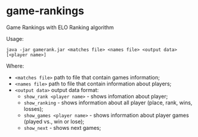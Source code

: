 # game-rankings
Game Rankings with ELO Ranking algorithm

Usage:
```
java -jar gamerank.jar <matches file> <names file> <output data> [<player name>]
```

Where:
* ```<matches file>``` path to file that contain games information;
* ```<names file>``` path to file that contain information about players;
* ```<output data>``` output data format:
  * ```show_rank <player name>``` - shows infomation about player;
  * ```show_ranking``` - shows information about all player (place, rank, wins, losses);
  * ```show_games <player name>``` - shows information about player games (played vs., win or lose);
  * ```show_next``` - shows next games;
